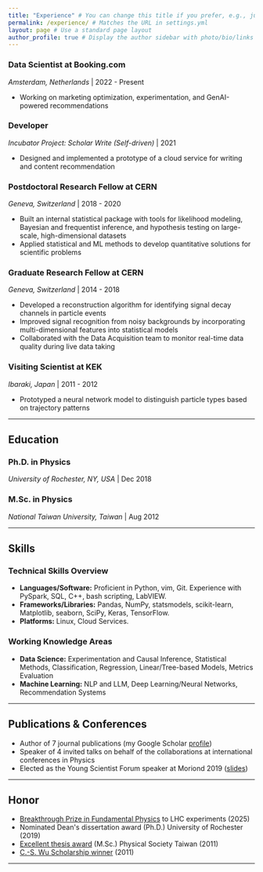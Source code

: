 ```yaml
---
title: "Experience" # You can change this title if you prefer, e.g., just "Experience"
permalink: /experience/ # Matches the URL in settings.yml
layout: page # Use a standard page layout
author_profile: true # Display the author sidebar with photo/bio/links
---
```


### Data Scientist at Booking.com
*Amsterdam, Netherlands* | 2022 - Present 

* Working on marketing optimization, experimentation, and GenAI-powered recommendations

### Developer  
*Incubator Project: Scholar Write (Self-driven)* | 2021 
* Designed and implemented a prototype of a cloud service for writing and content recommendation

### Postdoctoral Research Fellow at CERN 
*Geneva, Switzerland* | 2018 - 2020
* Built an internal statistical package with tools for likelihood modeling, Bayesian and frequentist inference, and hypothesis testing on large-scale, high-dimensional datasets
* Applied statistical and ML methods to develop quantitative solutions for scientific problems

### Graduate Research Fellow at CERN
*Geneva, Switzerland* | 2014 - 2018
* Developed a reconstruction algorithm for identifying signal decay channels in particle events
* Improved signal recognition from noisy backgrounds by incorporating multi-dimensional features into statistical models
* Collaborated with the Data Acquisition team to monitor real-time data quality during live data taking

### Visiting Scientist at KEK
*Ibaraki, Japan* | 2011 - 2012
* Prototyped a neural network model to distinguish particle types based on trajectory patterns

---

## Education

### Ph.D. in Physics
*University of Rochester, NY, USA* | Dec 2018

### M.Sc. in Physics
*National Taiwan University, Taiwan* | Aug 2012

---

## Skills

### Technical Skills Overview

* **Languages/Software:** Proficient in Python, vim, Git. Experience with PySpark, SQL, C++, bash scripting, LabVIEW.
* **Frameworks/Libraries:** Pandas, NumPy, statsmodels, scikit-learn, Matplotlib, seaborn, SciPy, Keras, TensorFlow.
* **Platforms:** Linux, Cloud Services.

### Working Knowledge Areas

* **Data Science:** Experimentation and Causal Inference, Statistical Methods, Classification, Regression, Linear/Tree-based Models, Metrics Evaluation
* **Machine Learning:** NLP and LLM, Deep Learning/Neural Networks, Recommendation Systems

---

## Publications & Conferences

* Author of 7 journal publications (my Google Scholar [profile](https://scholar.google.com/citations?user=oIF97y4AAAAJ&hl=en))
* Speaker of 4 invited talks on behalf of the collaborations at international conferences in Physics
* Elected as the Young Scientist Forum speaker at Moriond 2019 ([slides](https://moriond.in2p3.fr/2019/EW/slides/3_Tuesday/3_YSF/4_Duh.pdf))

---

## Honor

* [Breakthrough Prize in Fundamental Physics](https://breakthroughprize.org/Prize/1) to LHC experiments (2025)
* Nominated Dean's dissertation award (Ph.D.) University of Rochester (2019)
* [Excellent thesis award](https://www.ps-taiwan.org/tw/modules/news/article.php?storyid=52) (M.Sc.) Physical Society Taiwan (2011)
* [C.-S. Wu Scholarship winner](https://www.ps-taiwan.org/tw/modules/news/article.php?storyid=90) (2011)

---